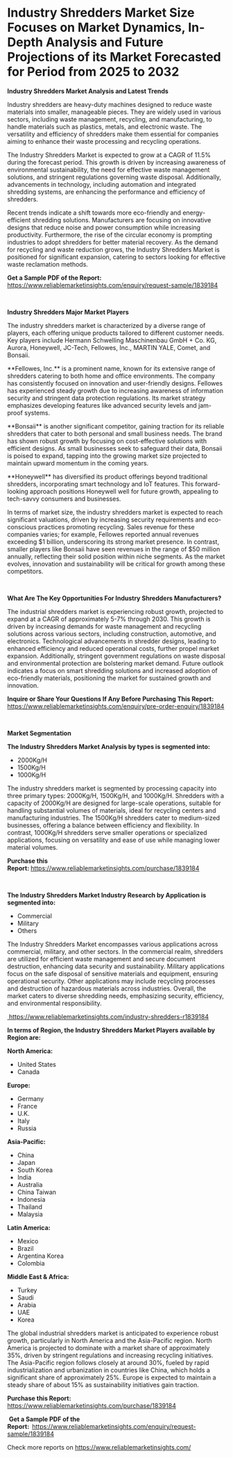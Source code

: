 <p><h1>Industry Shredders Market Size Focuses on Market Dynamics, In-Depth Analysis and Future Projections of its Market Forecasted for Period from 2025 to 2032</h1></p><p><strong>Industry Shredders Market Analysis and Latest Trends</strong></p>
<p><p>Industry shredders are heavy-duty machines designed to reduce waste materials into smaller, manageable pieces. They are widely used in various sectors, including waste management, recycling, and manufacturing, to handle materials such as plastics, metals, and electronic waste. The versatility and efficiency of shredders make them essential for companies aiming to enhance their waste processing and recycling operations.</p><p>The Industry Shredders Market is expected to grow at a CAGR of 11.5% during the forecast period. This growth is driven by increasing awareness of environmental sustainability, the need for effective waste management solutions, and stringent regulations governing waste disposal. Additionally, advancements in technology, including automation and integrated shredding systems, are enhancing the performance and efficiency of shredders.</p><p>Recent trends indicate a shift towards more eco-friendly and energy-efficient shredding solutions. Manufacturers are focusing on innovative designs that reduce noise and power consumption while increasing productivity. Furthermore, the rise of the circular economy is prompting industries to adopt shredders for better material recovery. As the demand for recycling and waste reduction grows, the Industry Shredders Market is positioned for significant expansion, catering to sectors looking for effective waste reclamation methods.</p></p>
<p><strong>Get a Sample PDF of the Report:&nbsp;</strong> <a href="https://www.reliablemarketinsights.com/enquiry/request-sample/1839184?utm_campaign=3040&utm_medium=2&utm_source=Github&utm_content=ia&utm_term=12042025&utm_id=industry-shredders">https://www.reliablemarketinsights.com/enquiry/request-sample/1839184</a></p>
<p>&nbsp;</p>
<p><strong>Industry Shredders Major Market Players</strong></p>
<p><p>The industry shredders market is characterized by a diverse range of players, each offering unique products tailored to different customer needs. Key players include Hermann Schwelling Maschinenbau GmbH + Co. KG, Aurora, Honeywell, JC-Tech, Fellowes, Inc., MARTIN YALE, Comet, and Bonsaii.</p><p>**Fellowes, Inc.** is a prominent name, known for its extensive range of shredders catering to both home and office environments. The company has consistently focused on innovation and user-friendly designs. Fellowes has experienced steady growth due to increasing awareness of information security and stringent data protection regulations. Its market strategy emphasizes developing features like advanced security levels and jam-proof systems.</p><p>**Bonsaii** is another significant competitor, gaining traction for its reliable shredders that cater to both personal and small business needs. The brand has shown robust growth by focusing on cost-effective solutions with efficient designs. As small businesses seek to safeguard their data, Bonsaii is poised to expand, tapping into the growing market size projected to maintain upward momentum in the coming years.</p><p>**Honeywell** has diversified its product offerings beyond traditional shredders, incorporating smart technology and IoT features. This forward-looking approach positions Honeywell well for future growth, appealing to tech-savvy consumers and businesses.</p><p>In terms of market size, the industry shredders market is expected to reach significant valuations, driven by increasing security requirements and eco-conscious practices promoting recycling.  Sales revenue for these companies varies; for example, Fellowes reported annual revenues exceeding $1 billion, underscoring its strong market presence. In contrast, smaller players like Bonsaii have seen revenues in the range of $50 million annually, reflecting their solid position within niche segments. As the market evolves, innovation and sustainability will be critical for growth among these competitors.</p></p>
<p>&nbsp;</p>
<p><strong>What Are The Key Opportunities For Industry Shredders Manufacturers?</strong></p>
<p><p>The industrial shredders market is experiencing robust growth, projected to expand at a CAGR of approximately 5-7% through 2030. This growth is driven by increasing demands for waste management and recycling solutions across various sectors, including construction, automotive, and electronics. Technological advancements in shredder designs, leading to enhanced efficiency and reduced operational costs, further propel market expansion. Additionally, stringent government regulations on waste disposal and environmental protection are bolstering market demand. Future outlook indicates a focus on smart shredding solutions and increased adoption of eco-friendly materials, positioning the market for sustained growth and innovation.</p></p>
<p><strong>Inquire or Share Your Questions If Any Before Purchasing This Report:</strong> <a href="https://www.reliablemarketinsights.com/enquiry/pre-order-enquiry/1839184?utm_campaign=3040&utm_medium=2&utm_source=Github&utm_content=ia&utm_term=12042025&utm_id=industry-shredders">https://www.reliablemarketinsights.com/enquiry/pre-order-enquiry/1839184</a></p>
<p>&nbsp;</p>
<p><strong>Market Segmentation</strong></p>
<p><strong>The Industry Shredders Market Analysis by types is segmented into:</strong></p>
<p><ul><li>2000Kg/H</li><li>1500Kg/H</li><li>1000Kg/H</li></ul></p>
<p><p>The industry shredders market is segmented by processing capacity into three primary types: 2000Kg/H, 1500Kg/H, and 1000Kg/H. Shredders with a capacity of 2000Kg/H are designed for large-scale operations, suitable for handling substantial volumes of materials, ideal for recycling centers and manufacturing industries. The 1500Kg/H shredders cater to medium-sized businesses, offering a balance between efficiency and flexibility. In contrast, 1000Kg/H shredders serve smaller operations or specialized applications, focusing on versatility and ease of use while managing lower material volumes.</p></p>
<p><strong>Purchase this Report:&nbsp;</strong><a href="https://www.reliablemarketinsights.com/purchase/1839184?utm_campaign=3040&utm_medium=2&utm_source=Github&utm_content=ia&utm_term=12042025&utm_id=industry-shredders">https://www.reliablemarketinsights.com/purchase/1839184</a></p>
<p>&nbsp;</p>
<p><strong>The Industry Shredders Market Industry Research by Application is segmented into:</strong></p>
<p><ul><li>Commercial</li><li>Military</li><li>Others</li></ul></p>
<p><p>The Industry Shredders Market encompasses various applications across commercial, military, and other sectors. In the commercial realm, shredders are utilized for efficient waste management and secure document destruction, enhancing data security and sustainability. Military applications focus on the safe disposal of sensitive materials and equipment, ensuring operational security. Other applications may include recycling processes and destruction of hazardous materials across industries. Overall, the market caters to diverse shredding needs, emphasizing security, efficiency, and environmental responsibility.</p></p>
<p><a href="https://www.reliablemarketinsights.com/industry-shredders-r1839184?utm_campaign=3040&utm_medium=2&utm_source=Github&utm_content=ia&utm_term=12042025&utm_id=industry-shredders">&nbsp;https://www.reliablemarketinsights.com/industry-shredders-r1839184</a></p>
<p><strong>In terms of Region, the Industry Shredders Market Players available by Region are:</strong></p>
<p>
    <p> <strong> North America: </strong>
        <ul>
            <li>United States</li>
            <li>Canada</li>
        </ul>
        </p> 
    <p> <strong> Europe: </strong>
        <ul>
            <li>Germany</li>
            <li>France</li>
            <li>U.K.</li>
            <li>Italy</li>
            <li>Russia</li>
        </ul>
        </p> 
    <p> <strong> Asia-Pacific: </strong>
        <ul>
            <li>China</li>
            <li>Japan</li>
            <li>South Korea</li>
            <li>India</li>
            <li>Australia</li>
            <li>China Taiwan</li>
            <li>Indonesia</li>
            <li>Thailand</li>
            <li>Malaysia</li>
        </ul>
        </p> 
    <p> <strong> Latin America: </strong>
        <ul>
            <li>Mexico</li>
            <li>Brazil</li>
            <li>Argentina Korea</li>
            <li>Colombia</li>
        </ul>
        </p> 
    <p> <strong> Middle East & Africa: </strong>
        <ul>
            <li>Turkey</li>
            <li>Saudi</li>
            <li>Arabia</li>
            <li>UAE</li>
            <li>Korea</li>
        </ul>
    </p>
    </p>
<p><p>The global industrial shredders market is anticipated to experience robust growth, particularly in North America and the Asia-Pacific region. North America is projected to dominate with a market share of approximately 35%, driven by stringent regulations and increasing recycling initiatives. The Asia-Pacific region follows closely at around 30%, fueled by rapid industrialization and urbanization in countries like China, which holds a significant share of approximately 25%. Europe is expected to maintain a steady share of about 15% as sustainability initiatives gain traction.</p></p>
<p><strong>Purchase this Report: </strong><a href="https://www.reliablemarketinsights.com/purchase/1839184?utm_campaign=3040&utm_medium=2&utm_source=Github&utm_content=ia&utm_term=12042025&utm_id=industry-shredders">https://www.reliablemarketinsights.com/purchase/1839184</a></p>
<p>&nbsp;<strong>Get a Sample PDF of the Report:&nbsp;&nbsp;</strong><a href="https://www.reliablemarketinsights.com/enquiry/request-sample/1839184?utm_campaign=3040&utm_medium=2&utm_source=Github&utm_content=ia&utm_term=12042025&utm_id=industry-shredders">https://www.reliablemarketinsights.com/enquiry/request-sample/1839184</a></p>
<p><strong></strong></p>
<p>Check more reports on <a href="https://www.reliablemarketinsights.com/?utm_campaign=3040&utm_medium=2&utm_source=Github&utm_content=ia&utm_term=12042025&utm_id=industry-shredders">https://www.reliablemarketinsights.com/</a></p>